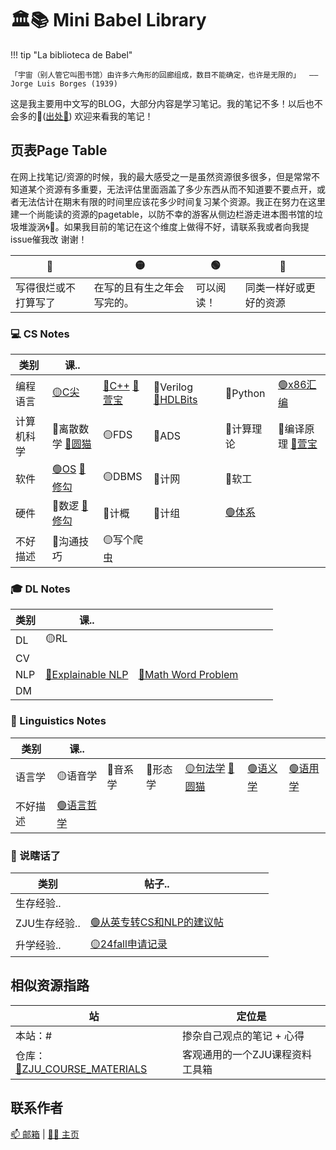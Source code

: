 # 🏛️📚 Mini Babel Library


!!! tip "La biblioteca de Babel"

    「宇宙（别人管它叫图书馆）由许多六角形的回廊组成，数目不能确定，也许是无限的」  —— Jorge Luis Borges (1939)

这是我主要用中文写的BLOG，大部分内容是学习笔记。我的笔记不多！以后也不会多的😤([出处🔗](https://github.com/orgs/SaltyfishShop/discussions/5)) 欢迎来看我的笔记！

## 页表Page Table
在网上找笔记/资源的时候，我的最大感受之一是虽然资源很多很多，但是常常不知道某个资源有多重要，无法评估里面涵盖了多少东西从而不知道要不要点开，或者无法估计在期末有限的时间里应该花多少时间复习某个资源。我正在努力在这里建一个尚能读的资源的pagetable，以防不幸的游客从侧边栏游走进本图书馆的垃圾堆漩涡🌀🌊。如果我目前的笔记在这个维度上做得不好，请联系我或者向我提issue催我改 谢谢！

| 🔴 | 🟡 | 🟢 | 🔗 |
| -- | -- | -- | -- |  
| 写得很烂或不打算写了 | 在写的且有生之年会写完的。 | 可以阅读！ | 同类一样好或更好的资源 |

### 💻 CS Notes 

| 类别 | 课.. | | | | |
| -- | -- | -- | -- | -- | -- |
| 编程语言 | [🟡C尖](https://ruoxining.github.io/OBvault/CS_Notes/C%E5%A4%A7%E7%A8%8Blibgraphics%E8%B8%A9%E5%9D%91%E6%96%87%E6%A1%A3/) | [🔴C++](https://ruoxining.github.io/OBvault/CS/CPP/course/) [🔗萱宝](https://xuan-insr.github.io/cpp/cpp_restart/) | 🔴Verilog [🔗HDLBits](https://hdlbits.01xz.net/wiki/Main_Page) | 🔴Python | [🟢x86汇编](https://ruoxining.github.io/OBvault/CS/x86assm/) |
| 计算机科学 | 🔴离散数学 [🔗圆猫](https://github.com/Kaleo996/ZJU-Discrete-Math-2022) | 🟡FDS | 🔴ADS | 🔴计算理论 | 🔴编译原理 [🔗萱宝](https://xuan-insr.github.io/compile_principle/) |
| 软件 | [🟢OS](https://ruoxining.github.io/OBvault/CS/OS/) [🔗修勾](https://note.isshikih.top/cour_note/D3QD_OperatingSystem/) | 🟡DBMS | 🔴计网 | 🔴软工 |  |
| 硬件 | 🔴数逻 [🔗修勾](https://note.isshikih.top/cour_note/D2QD_DigitalDesign/) | 🔴计概 | 🔴计组 | [🟢体系](https://ruoxining.github.io/OBvault/CS/CA/) |  |  |
| 不好描述 | 🔴沟通技巧 | 🟡写个爬虫 |  |  |  |

### 🎓 DL Notes

| 类别 | 课.. | | | | |
| -- | -- | -- | -- | -- | -- |
| DL | 🟡RL |  |   |  |
| CV |  |  |  |  |  |
| NLP | [🔴Explainable NLP](https://ruoxining.github.io/OBvault/DL/NLPTheory/explainable_nlp/) | [🔴Math Word Problem](https://ruoxining.github.io/OBvault/DL/NLPTheory/mwp/) |  |  |  |
| DM |  |  |  |  |  |


### 🌳 Linguistics Notes

| 类别 | 课.. | | | | | |
| -- | -- | -- | -- | -- | -- | -- |
| 语言学 | 🟡语音学 | 🔴音系学 | 🔴形态学 | [🟡句法学](https://ruoxining.github.io/OBvault/Ling/Syntax/) [🔗圆猫](https://kaleo996.github.io/ling/syntax/) | [🟢语义学](https://ruoxining.github.io/OBvault/Ling/Semantics/) | [🟢语用学](https://ruoxining.github.io/OBvault/Ling/Pragmatics/intro/) |
| 不好描述 | [🟢语言哲学](https://ruoxining.github.io/OBvault/Ling/pol_zh/) |  |  |  |  | |

### 💭 说瞎话了

| 类别 | 帖子.. | | | | |
| -- | -- | -- | -- | -- | -- |
| 生存经验.. |  |   |   |  |
| ZJU生存经验.. | [🟢从英专转CS和NLP的建议帖](https://ruoxining.github.io/OBvault/Other/zju_ling_cs/) |  |  |  |  |
| 升学经验.. | [🟡24fall申请记录](https://ruoxining.github.io/OBvault/Other/24fall/) |  |  |  |  |


## 相似资源指路

| 站 | 定位是 |
| -- | -- |
| 本站：# | 掺杂自己观点的笔记 + 心得 |
| 仓库：[🔗ZJU_COURSE_MATERIALS](https://github.com/ruoxining/ZJU_COURSE_MATERIALS) | 客观通用的一个ZJU课程资料工具箱  |


## 联系作者

[📫 邮箱](RuoxiNing@outlook.com) | [🧑‍💻 主页](https://ruoxining.github.io)
